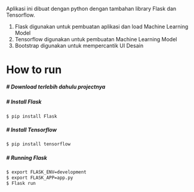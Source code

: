 Aplikasi ini dibuat dengan python dengan tambahan library Flask dan Tensorflow.
1. Flask digunakan untuk pembuatan aplikasi dan load Machine Learning Model
2. Tensorflow digunakan untuk pembuatan Machine Learning Model
3. Bootstrap digunakan untuk mempercantik UI Desain


<h1>How to run</h1>

<h5># Download terlebih dahulu projectnya</h5>

<h5># Install Flask</h5>

``` bash
$ pip install Flask
```

<h5># Install Tensorflow</h5>

``` bash
$ pip install tensorflow
```

<h5># Running Flask</h5>

``` bash
$ export FLASK_ENV=development
$ export FLASK_APP=app.py
$ Flask run
```
    
